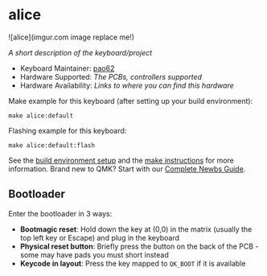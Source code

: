 # alice

![alice](imgur.com image replace me!)

*A short description of the keyboard/project*

* Keyboard Maintainer: [pao62](https://github.com/y)
* Hardware Supported: *The PCBs, controllers supported*
* Hardware Availability: *Links to where you can find this hardware*

Make example for this keyboard (after setting up your build environment):

    make alice:default

Flashing example for this keyboard:

    make alice:default:flash

See the [build environment setup](https://docs.qmk.fm/#/getting_started_build_tools) and the [make instructions](https://docs.qmk.fm/#/getting_started_make_guide) for more information. Brand new to QMK? Start with our [Complete Newbs Guide](https://docs.qmk.fm/#/newbs).

## Bootloader

Enter the bootloader in 3 ways:

* **Bootmagic reset**: Hold down the key at (0,0) in the matrix (usually the top left key or Escape) and plug in the keyboard
* **Physical reset button**: Briefly press the button on the back of the PCB - some may have pads you must short instead
* **Keycode in layout**: Press the key mapped to `QK_BOOT` if it is available
